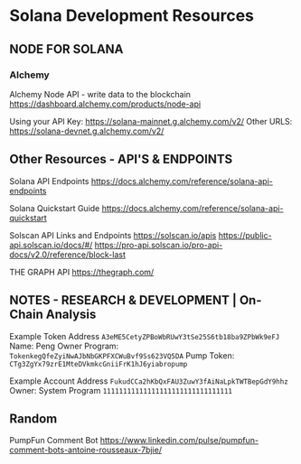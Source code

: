 # Solana Development Resources

## NODE FOR SOLANA
### Alchemy 
Alchemy Node API - write data to the blockchain 
https://dashboard.alchemy.com/products/node-api

Using your API Key: https://solana-mainnet.g.alchemy.com/v2/<your-api-key>
Other URLS: https://solana-devnet.g.alchemy.com/v2/

## Other Resources - API'S & ENDPOINTS
Solana API Endpoints 
https://docs.alchemy.com/reference/solana-api-endpoints

Solana Quickstart Guide 
https://docs.alchemy.com/reference/solana-api-quickstart

Solscan API Links and Endpoints
https://solscan.io/apis
https://public-api.solscan.io/docs/#/
https://pro-api.solscan.io/pro-api-docs/v2.0/reference/block-last

THE GRAPH API 
https://thegraph.com/


## NOTES - RESEARCH & DEVELOPMENT | On-Chain Analysis
Example Token Address 
`A3eME5CetyZPBoWbRUwY3tSe25S6tb18ba9ZPbWk9eFJ`
Name: Peng 
Owner Program: `TokenkegQfeZyiNwAJbNbGKPFXCWuBvf9Ss623VQ5DA`
Pump Token: `CTg3ZgYx79zrE1MteDVkmkcGniiFrK1hJ6yiabropump`

Example Account Address 
`FukudCCa2hKbQxFAU3ZuwY3fAiNaLpkTWTBepGdY9hhz`
Owner: System Program 
`11111111111111111111111111111111`


## Random 
PumpFun Comment Bot 
https://www.linkedin.com/pulse/pumpfun-comment-bots-antoine-rousseaux-7bjie/


